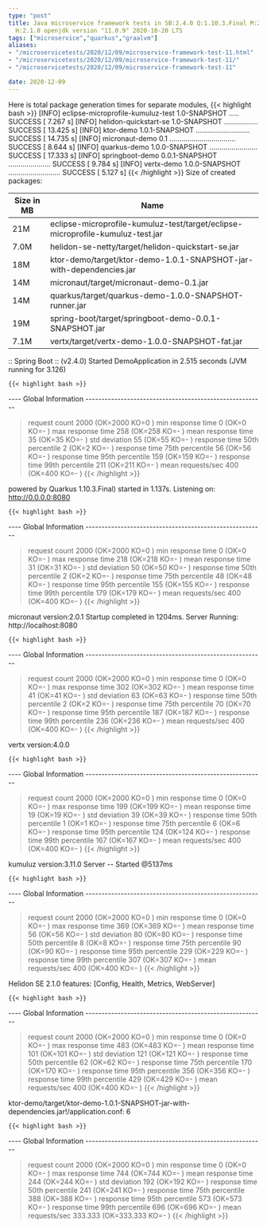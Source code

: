 ```yaml
---
type: "post"
title: Java microservice framework tests in SB:2.4.0 Q:1.10.3.Final M:2.2.1 V:4.0.0
  H:2.1.0 openjdk version "11.0.9" 2020-10-20 LTS
tags: ["microservice","quarkus","graalvm"]
aliases:
- "/microservicetests/2020/12/09/microservice-framework-test-11.html"
- "/microservicetests/2020/12/09/microservice-framework-test-11/"
- "/microservicetests/2020/12/09/microservice-framework-test-11"

date: 2020-12-09
---
```

 
Here is total package generation times for separate modules,
{{< highlight bash >}}
[INFO] eclipse-microprofile-kumuluz-test 1.0-SNAPSHOT ..... SUCCESS [  7.267 s]
[INFO] helidon-quickstart-se 1.0-SNAPSHOT ................. SUCCESS [ 13.425 s]
[INFO] ktor-demo 1.0.1-SNAPSHOT ........................... SUCCESS [ 14.735 s]
[INFO] micronaut-demo 0.1 ................................. SUCCESS [  8.644 s]
[INFO] quarkus-demo 1.0.0-SNAPSHOT ........................ SUCCESS [ 17.333 s]
[INFO] springboot-demo 0.0.1-SNAPSHOT ..................... SUCCESS [  9.784 s]
[INFO] vertx-demo 1.0.0-SNAPSHOT .......................... SUCCESS [  5.127 s]
{{< /highlight >}}
Size of created packages:

| Size in MB |  Name |
|------------|-------|
| 21M | eclipse-microprofile-kumuluz-test/target/eclipse-microprofile-kumuluz-test.jar |
| 7.0M | helidon-se-netty/target/helidon-quickstart-se.jar |
| 18M | ktor-demo/target/ktor-demo-1.0.1-SNAPSHOT-jar-with-dependencies.jar |
| 14M | micronaut/target/micronaut-demo-0.1.jar |
| 14M | quarkus/target/quarkus-demo-1.0.0-SNAPSHOT-runner.jar |
| 19M | spring-boot/target/springboot-demo-0.0.1-SNAPSHOT.jar |
| 7.1M | vertx/target/vertx-demo-1.0.0-SNAPSHOT-fat.jar |


:: Spring Boot :: (v2.4.0) Started DemoApplication in 2.515 seconds (JVM running for 3.126)

    {{< highlight bash >}}
---- Global Information --------------------------------------------------------
> request count                                       2000 (OK=2000   KO=0     )
> min response time                                      0 (OK=0      KO=-     )
> max response time                                    258 (OK=258    KO=-     )
> mean response time                                    35 (OK=35     KO=-     )
> std deviation                                         55 (OK=55     KO=-     )
> response time 50th percentile                          2 (OK=2      KO=-     )
> response time 75th percentile                         56 (OK=56     KO=-     )
> response time 95th percentile                        159 (OK=159    KO=-     )
> response time 99th percentile                        211 (OK=211    KO=-     )
> mean requests/sec                                    400 (OK=400    KO=-     )
{{< /highlight >}}

powered by Quarkus 1.10.3.Final) started in 1.137s. Listening on: http://0.0.0.0:8080

    {{< highlight bash >}}
---- Global Information --------------------------------------------------------
> request count                                       2000 (OK=2000   KO=0     )
> min response time                                      0 (OK=0      KO=-     )
> max response time                                    218 (OK=218    KO=-     )
> mean response time                                    31 (OK=31     KO=-     )
> std deviation                                         50 (OK=50     KO=-     )
> response time 50th percentile                          2 (OK=2      KO=-     )
> response time 75th percentile                         48 (OK=48     KO=-     )
> response time 95th percentile                        155 (OK=155    KO=-     )
> response time 99th percentile                        179 (OK=179    KO=-     )
> mean requests/sec                                    400 (OK=400    KO=-     )
{{< /highlight >}}

micronaut version:2.0.1 Startup completed in 1204ms. Server Running: http://localhost:8080

    {{< highlight bash >}}
---- Global Information --------------------------------------------------------
> request count                                       2000 (OK=2000   KO=0     )
> min response time                                      0 (OK=0      KO=-     )
> max response time                                    302 (OK=302    KO=-     )
> mean response time                                    41 (OK=41     KO=-     )
> std deviation                                         63 (OK=63     KO=-     )
> response time 50th percentile                          2 (OK=2      KO=-     )
> response time 75th percentile                         70 (OK=70     KO=-     )
> response time 95th percentile                        187 (OK=187    KO=-     )
> response time 99th percentile                        236 (OK=236    KO=-     )
> mean requests/sec                                    400 (OK=400    KO=-     )
{{< /highlight >}}

vertx version:4.0.0

    {{< highlight bash >}}
---- Global Information --------------------------------------------------------
> request count                                       2000 (OK=2000   KO=0     )
> min response time                                      0 (OK=0      KO=-     )
> max response time                                    199 (OK=199    KO=-     )
> mean response time                                    19 (OK=19     KO=-     )
> std deviation                                         39 (OK=39     KO=-     )
> response time 50th percentile                          1 (OK=1      KO=-     )
> response time 75th percentile                          6 (OK=6      KO=-     )
> response time 95th percentile                        124 (OK=124    KO=-     )
> response time 99th percentile                        167 (OK=167    KO=-     )
> mean requests/sec                                    400 (OK=400    KO=-     )
{{< /highlight >}}

kumuluz version:3.11.0 Server -- Started @5137ms

    {{< highlight bash >}}
---- Global Information --------------------------------------------------------
> request count                                       2000 (OK=2000   KO=0     )
> min response time                                      0 (OK=0      KO=-     )
> max response time                                    369 (OK=369    KO=-     )
> mean response time                                    56 (OK=56     KO=-     )
> std deviation                                         80 (OK=80     KO=-     )
> response time 50th percentile                          8 (OK=8      KO=-     )
> response time 75th percentile                         90 (OK=90     KO=-     )
> response time 95th percentile                        229 (OK=229    KO=-     )
> response time 99th percentile                        307 (OK=307    KO=-     )
> mean requests/sec                                    400 (OK=400    KO=-     )
{{< /highlight >}}

Helidon SE 2.1.0 features: [Config, Health, Metrics, WebServer]

    {{< highlight bash >}}
---- Global Information --------------------------------------------------------
> request count                                       2000 (OK=2000   KO=0     )
> min response time                                      0 (OK=0      KO=-     )
> max response time                                    483 (OK=483    KO=-     )
> mean response time                                   101 (OK=101    KO=-     )
> std deviation                                        121 (OK=121    KO=-     )
> response time 50th percentile                         62 (OK=62     KO=-     )
> response time 75th percentile                        170 (OK=170    KO=-     )
> response time 95th percentile                        356 (OK=356    KO=-     )
> response time 99th percentile                        429 (OK=429    KO=-     )
> mean requests/sec                                    400 (OK=400    KO=-     )
{{< /highlight >}}

ktor-demo/target/ktor-demo-1.0.1-SNAPSHOT-jar-with-dependencies.jar!/application.conf: 6

    {{< highlight bash >}}
---- Global Information --------------------------------------------------------
> request count                                       2000 (OK=2000   KO=0     )
> min response time                                      0 (OK=0      KO=-     )
> max response time                                    744 (OK=744    KO=-     )
> mean response time                                   244 (OK=244    KO=-     )
> std deviation                                        192 (OK=192    KO=-     )
> response time 50th percentile                        241 (OK=241    KO=-     )
> response time 75th percentile                        388 (OK=388    KO=-     )
> response time 95th percentile                        573 (OK=573    KO=-     )
> response time 99th percentile                        696 (OK=696    KO=-     )
> mean requests/sec                                333.333 (OK=333.333 KO=-     )
{{< /highlight >}}
